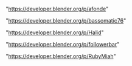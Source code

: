 "https://developer.blender.org/p/afonde"

"https://developer.blender.org/p/bassomatic76"

"https://developer.blender.org/p/Halid"

"https://developer.blender.org/p/followerbar"

"https://developer.blender.org/p/RubyMiah"

